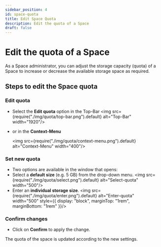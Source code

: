 ```yaml
---
sidebar_position: 4
id: space-quota
title: Edit Space Quota
description: Edit the quota of a Space
draft: false
---
```


# Edit the quota of a Space

As a Space administrator, you can adjust the storage capacity (quota) of a Space to increase or decrease the available storage space as required.

## Steps to edit the Space quota

### Edit quota

- Select the **Edit quota** option in the Top-Bar
  <img src={require("./img/quota/top-bar.png").default} alt="Top-Bar" width="1920"/>
- or in the **Context-Menu**

  <img src={require("./img/quota/context-menu.png").default} alt="Context-Menu" width="400"/>

### Set new quota

- Two options are available in the window that opens:
- Select a **default size** (e.g. 5 GB) from the drop-down menu.
  <img src={require("./img/quota/select.png").default} alt="Select-quota" width="500"/>
- Enter an **individual storage size**.
  <img src={require("./img/quota/enter.png").default} alt="Enter-quota" width="500" style={{ display: "block", marginTop: "1rem", marginBottom: "1rem" }}/>

### Confirm changes

- Click on **Confirm** to apply the change.

The quota of the space is updated according to the new settings.
